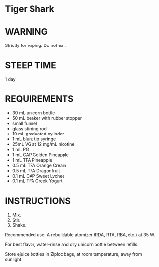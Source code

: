 # Tiger Shark

# WARNING

Strictly for vaping. Do not eat.

# STEEP TIME

1 day

# REQUIREMENTS

* 30 mL unicorn bottle
* 50 mL beaker with rubber stopper
* small funnel
* glass stirring rod
* 10 mL graduated cylinder
* 1 mL blunt tip syringe
* 25mL VG at 12 mg/mL nicotine
* 1 mL PG
* 1 mL CAP Golden Pineapple
* 1 mL TFA Pineapple
* 0.5 mL TFA Orange Cream
* 0.5 mL TFA Dragonfruit
* 0.1 mL CAP Sweet Lychee
* 0.1 mL TFA Greek Yogurt

# INSTRUCTIONS

1. Mix.
2. Stir.
3. Shake.

Recommended use: A rebuildable atomizer (RDA, RTA, RBA, etc.) at 35 W.

For best flavor, water-rinse and dry unicorn bottle between refills.

Store ejuice bottles in Ziploc bags, at room temperature, away from sunlight.
